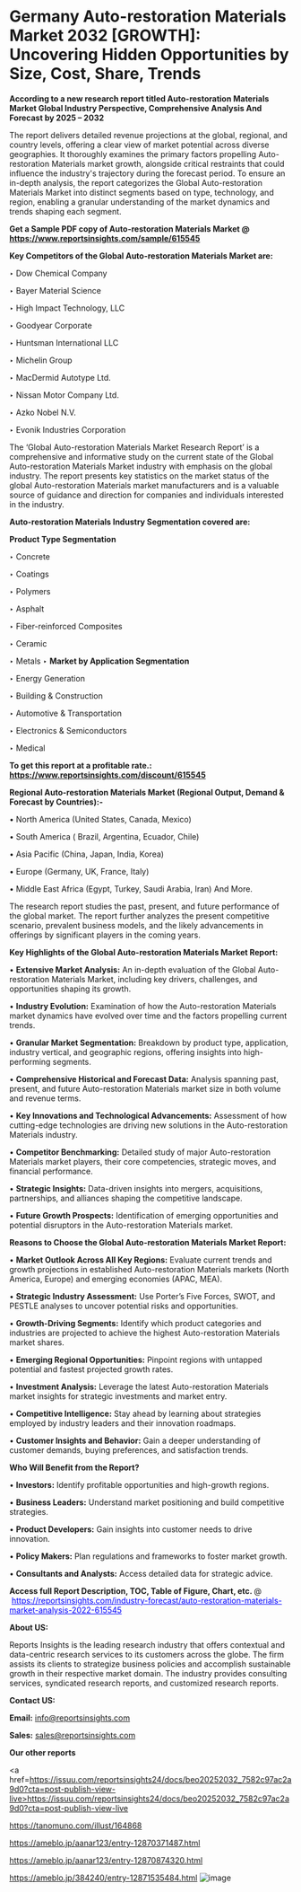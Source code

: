 # Germany Auto-restoration Materials Market 2032 [GROWTH]: Uncovering Hidden Opportunities by Size, Cost, Share, Trends

<strong>According to a new research report titled Auto-restoration Materials Market Global Industry Perspective, Comprehensive Analysis And Forecast by 2025 – 2032</strong>

The report delivers detailed revenue projections at the global, regional, and country levels, offering a clear view of market potential across diverse geographies. It thoroughly examines the primary factors propelling Auto-restoration Materials market growth, alongside critical restraints that could influence the industry's trajectory during the forecast period. To ensure an in-depth analysis, the report categorizes the Global Auto-restoration Materials Market into distinct segments based on type, technology, and region, enabling a granular understanding of the market dynamics and trends shaping each segment.

<strong>Get a Sample PDF copy of Auto-restoration Materials Market </strong><strong>@<a href=https://www.reportsinsights.com/sample/615545 style=color:#0000ff;> https://www.reportsinsights.com/sample/615545</a></strong></font>

<strong>Key Competitors of the Global Auto-restoration Materials Market are:</strong>

‣ Dow Chemical Company

‣ Bayer Material Science

‣ High Impact Technology, LLC

‣ Goodyear Corporate

‣ Huntsman International LLC

‣ Michelin Group

‣ MacDermid Autotype Ltd.

‣ Nissan Motor Company Ltd.

‣ Azko Nobel N.V.

‣ Evonik Industries Corporation

The ‘Global Auto-restoration Materials Market Research Report’ is a comprehensive and informative study on the current state of the Global Auto-restoration Materials Market industry with emphasis on the global industry. The report presents key statistics on the market status of the global Auto-restoration Materials market manufacturers and is a valuable source of guidance and direction for companies and individuals interested in the industry.

<strong>Auto-restoration Materials Industry Segmentation covered are:</strong>

<strong>Product Type Segmentation</strong>

‣ Concrete

‣ Coatings

‣ Polymers

‣ Asphalt

‣ Fiber-reinforced Composites

‣ Ceramic

‣ Metals
‣ 
<strong>Market by Application Segmentation</strong>

‣ Energy Generation

‣ Building & Construction

‣ Automotive & Transportation

‣ Electronics & Semiconductors

‣ Medical

<strong>To get this report at a profitable rate.: <a href=https://www.reportsinsights.com/discount/615545 style=color:#0000ff;>https://www.reportsinsights.com/discount/615545</a></strong></font>

<strong>Regional Auto-restoration Materials Market (Regional Output, Demand &amp; Forecast by Countries):-</strong>

• North America (United States, Canada, Mexico)

• South America ( Brazil, Argentina, Ecuador, Chile)

• Asia Pacific (China, Japan, India, Korea)

• Europe (Germany, UK, France, Italy)

• Middle East Africa (Egypt, Turkey, Saudi Arabia, Iran) And More.

The research report studies the past, present, and future performance of the global market. The report further analyzes the present competitive scenario, prevalent business models, and the likely advancements in offerings by significant players in the coming years.

<strong>Key Highlights of the Global Auto-restoration Materials Market Report:</strong>

• <strong>Extensive Market Analysis:</strong> An in-depth evaluation of the Global Auto-restoration Materials Market, including key drivers, challenges, and opportunities shaping its growth.

• <strong>Industry Evolution:</strong> Examination of how the Auto-restoration Materials market dynamics have evolved over time and the factors propelling current trends.

• <strong>Granular Market Segmentation:</strong> Breakdown by product type, application, industry vertical, and geographic regions, offering insights into high-performing segments.

• <strong>Comprehensive Historical and Forecast Data:</strong> Analysis spanning past, present, and future Auto-restoration Materials market size in both volume and revenue terms.

• <strong>Key Innovations and Technological Advancements:</strong> Assessment of how cutting-edge technologies are driving new solutions in the Auto-restoration Materials industry.

• <strong>Competitor Benchmarking:</strong> Detailed study of major Auto-restoration Materials market players, their core competencies, strategic moves, and financial performance.

• <strong>Strategic Insights:</strong> Data-driven insights into mergers, acquisitions, partnerships, and alliances shaping the competitive landscape.

• <strong>Future Growth Prospects:</strong> Identification of emerging opportunities and potential disruptors in the Auto-restoration Materials market.

<strong>Reasons to Choose the Global Auto-restoration Materials Market Report:</strong>

• <strong>Market Outlook Across All Key Regions:</strong> Evaluate current trends and growth projections in established Auto-restoration Materials markets (North America, Europe) and emerging economies (APAC, MEA).

• <strong>Strategic Industry Assessment:</strong> Use Porter’s Five Forces, SWOT, and PESTLE analyses to uncover potential risks and opportunities.

• <strong>Growth-Driving Segments:</strong> Identify which product categories and industries are projected to achieve the highest Auto-restoration Materials market shares.

• <strong>Emerging Regional Opportunities:</strong> Pinpoint regions with untapped potential and fastest projected growth rates.

• <strong>Investment Analysis:</strong> Leverage the latest Auto-restoration Materials market insights for strategic investments and market entry.

• <strong>Competitive Intelligence:</strong> Stay ahead by learning about strategies employed by industry leaders and their innovation roadmaps.

• <strong>Customer Insights and Behavior:</strong> Gain a deeper understanding of customer demands, buying preferences, and satisfaction trends.

<strong>Who Will Benefit from the Report?</strong>

• <strong>Investors:</strong> Identify profitable opportunities and high-growth regions.

• <strong>Business Leaders:</strong> Understand market positioning and build competitive strategies.

• <strong>Product Developers:</strong> Gain insights into customer needs to drive innovation.

• <strong>Policy Makers:</strong> Plan regulations and frameworks to foster market growth.

• <strong>Consultants and Analysts:</strong> Access detailed data for strategic advice.
</ul>
<strong>Access full Report Description, TOC, Table of Figure, Chart, etc. </strong>@  <a href=https://reportsinsights.com/industry-forecast/auto-restoration-materials-market-analysis-2022-615545 style=color:#0000ff;>https://reportsinsights.com/industry-forecast/auto-restoration-materials-market-analysis-2022-615545</a></font>

<strong><strong>About US</strong>:</strong>

Reports Insights is the leading research industry that offers contextual and data-centric research services to its customers across the globe. The firm assists its clients to strategize business policies and accomplish sustainable growth in their respective market domain. The industry provides consulting services, syndicated research reports, and customized research reports.

<strong>Contact US:</strong>

<p class=""""><b>Email:</b> <a href=mailto:info@reportsinsights.com>info@reportsinsights.com</a></p>
<p class=""""><b>Sales:</b> <a href=mailto:sales@reportsinsights.com>sales@reportsinsights.com</a></p>

<strong>Our other reports</strong>

<a href=https://issuu.com/reportsinsights24/docs/beo20252032_7582c97ac2a9d0?cta=post-publish-view-live>https://issuu.com/reportsinsights24/docs/beo20252032_7582c97ac2a9d0?cta=post-publish-view-live</a>

<a href=https://tanomuno.com/illust/164868>https://tanomuno.com/illust/164868</a>

<a href=https://ameblo.jp/aanar123/entry-12870371487.html>https://ameblo.jp/aanar123/entry-12870371487.html</a>

<a href=https://ameblo.jp/aanar123/entry-12870874320.html>https://ameblo.jp/aanar123/entry-12870874320.html</a>

<a href=https://ameblo.jp/384240/entry-12871535484.html>https://ameblo.jp/384240/entry-12871535484.html</a>
![image](https://github.com/user-attachments/assets/938a8fa4-b7f9-4c16-a4a4-b257ed3c5e97)
